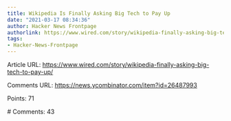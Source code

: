 ```yaml
---
title: Wikipedia Is Finally Asking Big Tech to Pay Up
date: "2021-03-17 08:34:36"
author: Hacker News Frontpage
authorlink: https://www.wired.com/story/wikipedia-finally-asking-big-tech-to-pay-up/
tags:
- Hacker-News-Frontpage
---
```


<p>Article URL: <a href="https://www.wired.com/story/wikipedia-finally-asking-big-tech-to-pay-up/">https://www.wired.com/story/wikipedia-finally-asking-big-tech-to-pay-up/</a></p>
<p>Comments URL: <a href="https://news.ycombinator.com/item?id=26487993">https://news.ycombinator.com/item?id=26487993</a></p>
<p>Points: 71</p>
<p># Comments: 43</p>
